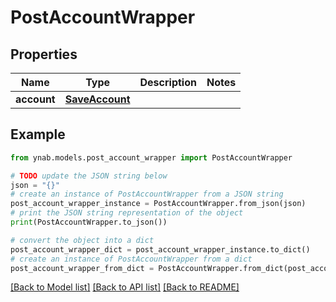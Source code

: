 # PostAccountWrapper


## Properties

Name | Type | Description | Notes
------------ | ------------- | ------------- | -------------
**account** | [**SaveAccount**](SaveAccount.md) |  | 

## Example

```python
from ynab.models.post_account_wrapper import PostAccountWrapper

# TODO update the JSON string below
json = "{}"
# create an instance of PostAccountWrapper from a JSON string
post_account_wrapper_instance = PostAccountWrapper.from_json(json)
# print the JSON string representation of the object
print(PostAccountWrapper.to_json())

# convert the object into a dict
post_account_wrapper_dict = post_account_wrapper_instance.to_dict()
# create an instance of PostAccountWrapper from a dict
post_account_wrapper_from_dict = PostAccountWrapper.from_dict(post_account_wrapper_dict)
```
[[Back to Model list]](../README.md#documentation-for-models) [[Back to API list]](../README.md#documentation-for-api-endpoints) [[Back to README]](../README.md)


